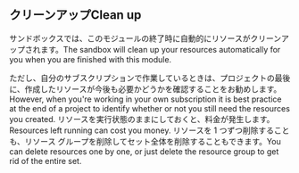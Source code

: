 ## <a name="clean-up"></a><span data-ttu-id="d78c3-101">クリーンアップ</span><span class="sxs-lookup"><span data-stu-id="d78c3-101">Clean up</span></span>

<span data-ttu-id="d78c3-102">サンドボックスでは、このモジュールの終了時に自動的にリソースがクリーンアップされます。</span><span class="sxs-lookup"><span data-stu-id="d78c3-102">The sandbox will clean up your resources automatically for you when you are finished with this module.</span></span> 

<span data-ttu-id="d78c3-103">ただし、自分のサブスクリプションで作業しているときは、プロジェクトの最後に、作成したリソースが今後も必要かどうかを確認することをお勧めします。</span><span class="sxs-lookup"><span data-stu-id="d78c3-103">However, when you're working in your own subscription it is best practice at the end of a project to identify whether or not you still need the resources you created.</span></span> <span data-ttu-id="d78c3-104">リソースを実行状態のままにしておくと、料金が発生します。</span><span class="sxs-lookup"><span data-stu-id="d78c3-104">Resources left running can cost you money.</span></span> <span data-ttu-id="d78c3-105">リソースを 1 つずつ削除することも、リソース グループを削除してセット全体を削除することもできます。</span><span class="sxs-lookup"><span data-stu-id="d78c3-105">You can  delete resources one by one, or just delete the resource group to get rid of the entire set.</span></span>
